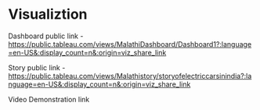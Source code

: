 # Visualiztion


Dashboard public link -https://public.tableau.com/views/MalathiDashboard/Dashboard1?:language=en-US&:display_count=n&:origin=viz_share_link

Story public link - https://public.tableau.com/views/Malathistory/storyofelectriccarsinindia?:language=en-US&:display_count=n&:origin=viz_share_link

Video Demonstration link
